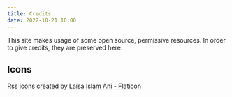 ```yaml
---
title: Credits
date: 2022-10-21 10:00
---
```

This site makes usage of some open source, permissive resources. In order to give credits, they are preserved here:

## Icons 
<a href="https://www.flaticon.com/free-icons/rss" title="rss icons">Rss icons created by Laisa Islam Ani - Flaticon</a>